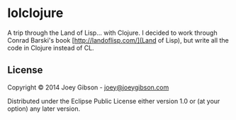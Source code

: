 # lolclojure

A trip through the Land of Lisp... with Clojure. I decided to work through Conrad Barski's
book [http://landoflisp.com/](Land of Lisp), but write all the code in Clojure instead of CL. 

## License

Copyright © 2014 Joey Gibson - joey@joeygibson.com

Distributed under the Eclipse Public License either version 1.0 or (at
your option) any later version.
